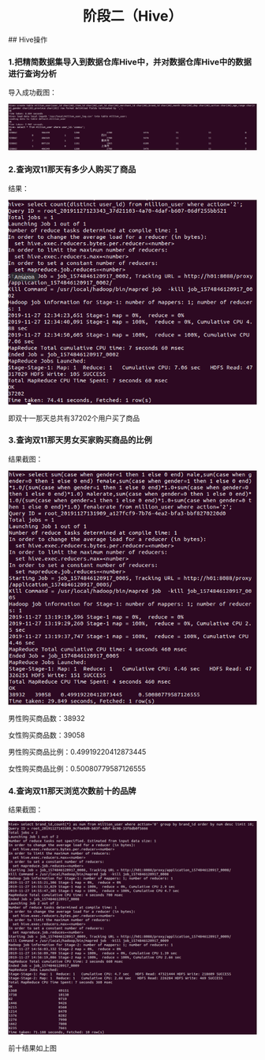 <h1><center>阶段二（Hive）</center></h1>
## Hive操作

### 1.把精简数据集导入到数据仓库Hive中，并对数据仓库Hive中的数据进行查询分析

导入成功截图：

<img src="images/3.png"/>

### 2.查询双11那天有多少人购买了商品

结果：

<img src="images/4.png">

即双十一那天总共有37202个用户买了商品

### 3.查询双11那天男女买家购买商品的比例

结果截图：

<img src="images/5.png">

男性购买商品数：38932 

女性购买商品数：39058

男性购买商品比例：0.49919220412873445

女性购买商品比例：0.50080779587126555

### 4.查询双11那天浏览次数前十的品牌

结果截图：

<img src="images/6.png">

前十结果如上图

